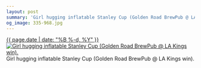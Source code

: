 ```yaml
---
layout: post
summary: 'Girl hugging inflatable Stanley Cup (Golden Road BrewPub @ LA Kings win).'
og_image: 335-968.jpg
---
```


<p>
 <time>
  <a href="/335">
   {{ page.date | date: "%B %-d, %Y" }}
  </a>
 </time>
 <a href="/335">
  <img alt="Girl hugging inflatable Stanley Cup (Golden Road BrewPub @ LA Kings win)." data-taken="6/24/2014" sizes="(min-width: 700px) 50vw, calc(100vw - 2rem)" src="{{ site.assets_url }}/335-484.jpg" srcset="{{ site.assets_url }}/335-968.jpg 968w, {{ site.assets_url }}/335-726.jpg 726w, {{ site.assets_url }}/335-484.jpg 484w, {{ site.assets_url }}/335-242.jpg 242w"/>
 </a>
 <span>
  Girl hugging inflatable Stanley Cup (Golden Road BrewPub @ LA Kings win).
 </span>
</p>
